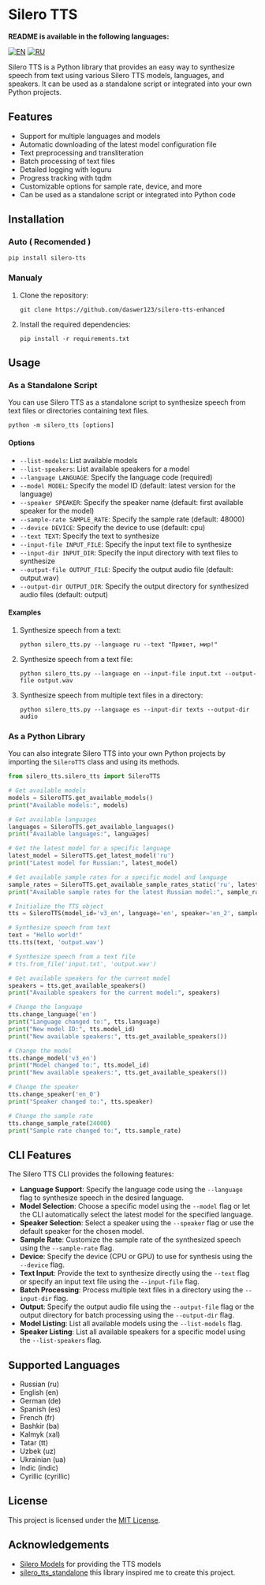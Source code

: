 # Silero TTS

**README is available in the following languages:**

[![EN](https://img.shields.io/badge/EN-blue.svg)](https://github.com/daswer123/silero-tts-enhanced)
[![RU](https://img.shields.io/badge/RU-red.svg)](https://github.com/daswer123/silero-tts-enhanced/blob/main/README_RU.MD)

Silero TTS is a Python library that provides an easy way to synthesize speech from text using various Silero TTS models, languages, and speakers. It can be used as a standalone script or integrated into your own Python projects.

## Features

- Support for multiple languages and models
- Automatic downloading of the latest model configuration file
- Text preprocessing and transliteration
- Batch processing of text files
- Detailed logging with loguru
- Progress tracking with tqdm
- Customizable options for sample rate, device, and more
- Can be used as a standalone script or integrated into Python code

## Installation

### Auto ( Recomended )
 
   ```
   pip install silero-tts
   ```

### Manualy
1. Clone the repository:
   ```
   git clone https://github.com/daswer123/silero-tts-enhanced
   ```

2. Install the required dependencies:
   ```
   pip install -r requirements.txt
   ```

## Usage

### As a Standalone Script

You can use Silero TTS as a standalone script to synthesize speech from text files or directories containing text files.

```
python -m silero_tts [options]
```

#### Options

- `--list-models`: List available models
- `--list-speakers`: List available speakers for a model
- `--language LANGUAGE`: Specify the language code (required)
- `--model MODEL`: Specify the model ID (default: latest version for the language)
- `--speaker SPEAKER`: Specify the speaker name (default: first available speaker for the model)
- `--sample-rate SAMPLE_RATE`: Specify the sample rate (default: 48000)
- `--device DEVICE`: Specify the device to use (default: cpu)
- `--text TEXT`: Specify the text to synthesize
- `--input-file INPUT_FILE`: Specify the input text file to synthesize
- `--input-dir INPUT_DIR`: Specify the input directory with text files to synthesize
- `--output-file OUTPUT_FILE`: Specify the output audio file (default: output.wav)
- `--output-dir OUTPUT_DIR`: Specify the output directory for synthesized audio files (default: output)

#### Examples

1. Synthesize speech from a text:
   ```
   python silero_tts.py --language ru --text "Привет, мир!"
   ```

2. Synthesize speech from a text file:
   ```
   python silero_tts.py --language en --input-file input.txt --output-file output.wav
   ```

3. Synthesize speech from multiple text files in a directory:
   ```
   python silero_tts.py --language es --input-dir texts --output-dir audio
   ```

### As a Python Library

You can also integrate Silero TTS into your own Python projects by importing the `SileroTTS` class and using its methods.

```python
from silero_tts.silero_tts import SileroTTS

# Get available models
models = SileroTTS.get_available_models()
print("Available models:", models)

# Get available languages
languages = SileroTTS.get_available_languages()
print("Available languages:", languages)

# Get the latest model for a specific language
latest_model = SileroTTS.get_latest_model('ru')
print("Latest model for Russian:", latest_model)

# Get available sample rates for a specific model and language
sample_rates = SileroTTS.get_available_sample_rates_static('ru', latest_model)
print("Available sample rates for the latest Russian model:", sample_rates)

# Initialize the TTS object
tts = SileroTTS(model_id='v3_en', language='en', speaker='en_2', sample_rate=48000, device='cpu')

# Synthesize speech from text
text = "Hello world!"
tts.tts(text, 'output.wav')

# Synthesize speech from a text file
# tts.from_file('input.txt', 'output.wav')

# Get available speakers for the current model
speakers = tts.get_available_speakers()
print("Available speakers for the current model:", speakers)

# Change the language
tts.change_language('en')
print("Language changed to:", tts.language)
print("New model ID:", tts.model_id)
print("New available speakers:", tts.get_available_speakers())

# Change the model
tts.change_model('v3_en')
print("Model changed to:", tts.model_id)
print("New available speakers:", tts.get_available_speakers())

# Change the speaker
tts.change_speaker('en_0')
print("Speaker changed to:", tts.speaker)

# Change the sample rate
tts.change_sample_rate(24000)
print("Sample rate changed to:", tts.sample_rate)
```

## CLI Features

The Silero TTS CLI provides the following features:

- **Language Support**: Specify the language code using the `--language` flag to synthesize speech in the desired language.
- **Model Selection**: Choose a specific model using the `--model` flag or let the CLI automatically select the latest model for the specified language.
- **Speaker Selection**: Select a speaker using the `--speaker` flag or use the default speaker for the chosen model.
- **Sample Rate**: Customize the sample rate of the synthesized speech using the `--sample-rate` flag.
- **Device**: Specify the device (CPU or GPU) to use for synthesis using the `--device` flag.
- **Text Input**: Provide the text to synthesize directly using the `--text` flag or specify an input text file using the `--input-file` flag.
- **Batch Processing**: Process multiple text files in a directory using the `--input-dir` flag.
- **Output**: Specify the output audio file using the `--output-file` flag or the output directory for batch processing using the `--output-dir` flag.
- **Model Listing**: List all available models using the `--list-models` flag.
- **Speaker Listing**: List all available speakers for a specific model using the `--list-speakers` flag.

## Supported Languages

- Russian (ru)
- English (en)
- German (de)
- Spanish (es)
- French (fr)
- Bashkir (ba)
- Kalmyk (xal)
- Tatar (tt)
- Uzbek (uz)
- Ukrainian (ua)
- Indic (indic)
- Cyrillic (cyrillic)

## License

This project is licensed under the [MIT License](LICENSE).

## Acknowledgements

- [Silero Models](https://github.com/snakers4/silero-models) for providing the TTS models
- [silero_tts_standalone](https://github.com/S-trace/silero_tts_standalone) this library inspired me to create this project.
